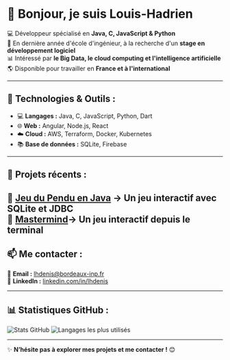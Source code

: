 # 👋 Bonjour, je suis Louis-Hadrien

💻 Développeur spécialisé en **Java, C, JavaScript & Python**  
🚀 En dernière année d'école d'ingénieur, à la recherche d'un **stage en développement logiciel**  
📊 Intéressé par **le Big Data, le cloud computing et l'intelligence artificielle**  
🌎 Disponible pour travailler en **France et à l'international**  

---

## 🔧 Technologies & Outils :
- 💻 **Langages :** Java, C, JavaScript, Python, Dart  
- 🌐 **Web :** Angular, Node.js, React  
- ☁️ **Cloud :** AWS, Terraform, Docker, Kubernetes  
- 📚 **Base de données :** SQLite, Firebase  

---

## 📌 Projets récents :
🔹 **[Jeu du Pendu en Java](https://github.com/lhdenis/Pendu)** → Un jeu interactif avec SQLite et JDBC   
🔹 **[Mastermind](https://github.com/lhdenis/Mastermind)**→ Un jeu interactif depuis le terminal
---

## 📫 Me contacter :
📩 **Email :** [lhdenis@bordeaux-inp.fr](mailto:ton.email@example.com)  
🔗 **LinkedIn :** [linkedin.com/in/lhdenis](https://linkedin.com/in/lhdenis)    

---

## 📊 Statistiques GitHub :
![Stats GitHub](https://github-readme-stats.vercel.app/api?username=lhdenis&show_icons=true&theme=radical)
![Langages les plus utilisés](https://github-readme-stats.vercel.app/api/top-langs/?username=lhdenis&layout=compact&theme=radical)

---

✨ **N’hésite pas à explorer mes projets et me contacter !** 😊
